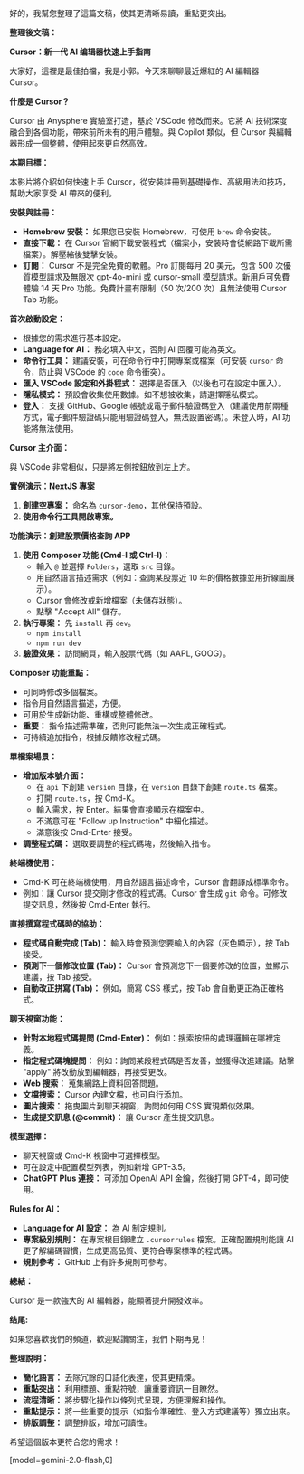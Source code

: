 好的，我幫您整理了這篇文稿，使其更清晰易讀，重點更突出。

**整理後文稿：**

**Cursor：新一代 AI 编辑器快速上手指南**

大家好，這裡是最佳拍檔，我是小郭。今天來聊聊最近爆紅的 AI 編輯器 Cursor。

**什麼是 Cursor？**

Cursor 由 Anysphere 實驗室打造，基於 VSCode 修改而來。它將 AI 技術深度融合到各個功能，帶來前所未有的用戶體驗。與 Copilot 類似，但 Cursor 與編輯器形成一個整體，使用起來更自然高效。

**本期目標：**

本影片將介紹如何快速上手 Cursor，從安裝註冊到基礎操作、高級用法和技巧，幫助大家享受 AI 帶來的便利。

**安裝與註冊：**

*   **Homebrew 安裝：** 如果您已安裝 Homebrew，可使用 `brew` 命令安裝。
*   **直接下載：** 在 Cursor 官網下載安裝程式（檔案小，安裝時會從網路下載所需檔案）。解壓縮後雙擊安裝。
*   **訂閱：** Cursor 不是完全免費的軟體。Pro 訂閱每月 20 美元，包含 500 次優質模型請求及無限次 gpt-4o-mini 或 cursor-small 模型請求。新用戶可免費體驗 14 天 Pro 功能。免費計畫有限制（50 次/200 次）且無法使用 Cursor Tab 功能。

**首次啟動設定：**

*   根據您的需求進行基本設定。
*   **Language for AI：** 務必填入中文，否則 AI 回覆可能為英文。
*   **命令行工具：** 建議安裝，可在命令行中打開專案或檔案（可安裝 `cursor` 命令，防止與 VSCode 的 `code` 命令衝突）。
*   **匯入 VSCode 設定和外掛程式：** 選擇是否匯入（以後也可在設定中匯入）。
*   **隱私模式：** 預設會收集使用數據。如不想被收集，請選擇隱私模式。
*   **登入：** 支援 GitHub、Google 帳號或電子郵件驗證碼登入（建議使用前兩種方式，電子郵件驗證碼只能用驗證碼登入，無法設置密碼）。未登入時，AI 功能將無法使用。

**Cursor 主介面：**

與 VSCode 非常相似，只是將左側按鈕放到左上方。

**實例演示：NextJS 專案**

1.  **創建空專案：** 命名為 `cursor-demo`，其他保持預設。
2.  **使用命令行工具開啟專案。**

**功能演示：創建股票價格查詢 APP**

1.  **使用 Composer 功能 (Cmd-I 或 Ctrl-I)：**
    *   輸入 `@` 並選擇 `Folders`，選取 `src` 目錄。
    *   用自然語言描述需求（例如：查詢某股票近 10 年的價格數據並用折線圖展示）。
    *   Cursor 會修改或新增檔案（未儲存狀態）。
    *   點擊 "Accept All" 儲存。
2.  **執行專案：** 先 `install` 再 `dev`。
    *   `npm install`
    *   `npm run dev`
3.  **驗證效果：** 訪問網頁，輸入股票代碼（如 AAPL, GOOG）。

**Composer 功能重點：**

*   可同時修改多個檔案。
*   指令用自然語言描述，方便。
*   可用於生成新功能、重構或整體修改。
*   **重要：** 指令描述需準確，否則可能無法一次生成正確程式。
*   可持續追加指令，根據反饋修改程式碼。

**單檔案場景：**

*   **增加版本號介面：**
    *   在 `api` 下創建 `version` 目錄，在 `version` 目錄下創建 `route.ts` 檔案。
    *   打開 `route.ts`，按 Cmd-K。
    *   輸入需求，按 Enter。結果會直接顯示在檔案中。
    *   不滿意可在 "Follow up Instruction" 中細化描述。
    *   滿意後按 Cmd-Enter 接受。
*   **調整程式碼：** 選取要調整的程式碼塊，然後輸入指令。

**終端機使用：**

*   Cmd-K 可在終端機使用，用自然語言描述命令，Cursor 會翻譯成標準命令。
*   例如：讓 Cursor 提交剛才修改的程式碼。Cursor 會生成 `git` 命令。可修改提交訊息，然後按 Cmd-Enter 執行。

**直接撰寫程式碼時的協助：**

*   **程式碼自動完成 (Tab)：** 輸入時會預測您要輸入的內容（灰色顯示），按 Tab 接受。
*   **預測下一個修改位置 (Tab)：** Cursor 會預測您下一個要修改的位置，並顯示建議，按 Tab 接受。
*   **自動改正拼寫 (Tab)：** 例如，簡寫 CSS 樣式，按 Tab 會自動更正為正確格式。

**聊天視窗功能：**

*   **針對本地程式碼提問 (Cmd-Enter)：** 例如：搜索按鈕的處理邏輯在哪裡定義。
*   **指定程式碼塊提問：** 例如：詢問某段程式碼是否友善，並獲得改進建議。點擊 "apply" 將改動放到編輯器，再接受更改。
*   **Web 搜索：** 蒐集網路上資料回答問題。
*   **文檔搜索：** Cursor 內建文檔，也可自行添加。
*   **圖片搜索：** 拖曳圖片到聊天視窗，詢問如何用 CSS 實現類似效果。
*   **生成提交訊息 (@commit)：** 讓 Cursor 產生提交訊息。

**模型選擇：**

*   聊天視窗或 Cmd-K 視窗中可選擇模型。
*   可在設定中配置模型列表，例如新增 GPT-3.5。
*   **ChatGPT Plus 連接：** 可添加 OpenAI API 金鑰，然後打開 GPT-4，即可使用。

**Rules for AI：**

*   **Language for AI 設定：** 為 AI 制定規則。
*   **專案級別規則：** 在專案根目錄建立 `.cursorrules` 檔案。正確配置規則能讓 AI 更了解編碼習慣，生成更高品質、更符合專案標準的程式碼。
*   **規則參考：** GitHub 上有許多規則可參考。

**總結：**

Cursor 是一款強大的 AI 編輯器，能顯著提升開發效率。

**结尾:**

如果您喜歡我們的頻道，歡迎點讚關注，我們下期再見！

**整理說明：**

*   **簡化語言：** 去除冗餘的口語化表達，使其更精煉。
*   **重點突出：** 利用標題、重點符號，讓重要資訊一目瞭然。
*   **流程清晰：** 將步驟化操作以條列式呈現，方便理解和操作。
*   **重點提示：** 將一些重要的提示（如指令準確性、登入方式建議等）獨立出來。
*   **排版調整：** 調整排版，增加可讀性。

希望這個版本更符合您的需求！

[model=gemini-2.0-flash,0]
